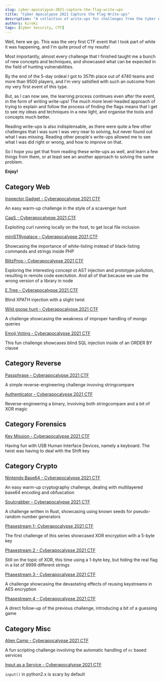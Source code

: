 ```yaml
---
slug: cyber-apocalypse-2021-capture-the-flag-write-ups
title: "Cyber Apocalypse 2021 Capture the Flag Write-ups"
description: "A collection of write-ups for challenges from the Cyber Apocalypse 2021 CTF finished by Kiril Blagoev."
authors: kiroki
tags: [Cyber Security, CTF]
---
```


Well, here we go. This was the very first CTF event that I took part of while it was happening, and I'm quite proud of my results!

Most importantly, almost every challenge that I finished taught me a bunch of new concepts and techniques, and showcased what can be expected in the field of hunting vulnerabilities.

By the end of the 5-day ordeal I got to 357th place out of 4740 teams and more than 9500 players, and I'm very satisfied with such an outcome from my very first event of this type.

But, as I can now see, the learning process continues even after the event, in the form of writing write-ups! The much more level-headed approach of trying to explain and follow the process of finding the flags means that I get to see my ideas and techniques in a new light, and organise the tools and concepts much better.

Reading write-ups is also indisplensable, as there were quite a few other challenges that I was sure I was very near to solving, but never found out what I was missing. Reading other people's write-ups allowed me to see what I was did right or wrong, and how to improve on that.

So I hope you get that from reading these write-ups as well, and learn a few things from them, or at least see an another approach to solving the same problem.

**Enjoy!**

## Category Web

[Inspector Gadget - Cyberapocalypse 2021 CTF](/blog/inspector-gadget-cyberapocalypse-2021-ctf/)

An easy warm-up challenge in the style of a scavenger hunt

[CaaS - Cyberapocalypse 2021 CTF](/blog/caas-cyberapocalypse-2021-ctf/)

Exploiting curl running locally on the host, to get local file inclusion

[miniSTRypalace - Cyberapocalypse 2021 CTF](/blog/ministrypalace-cyberapocalypse-2021-ctf/)

Showcasing the importance of white-listing instead of black-listing commands and strings inside PHP

[BlitzProp - Cyberapocalypse 2021 CTF](/blog/blitzprop-cyberapocalypse-2021-ctf/)

Exploring the interesting concept ot AST injection and prototype pollution, resulting in remote code exectution. And all of that because we use the wrong version of a library in node

[E.Tree - Cyberapocalypse 2021 CTF](/blog/e-tree-cyberapocalypse-2021-ctf/)

Blind XPATH injection with a slight twist

[Wild goose hunt - Cyberapocalypse 2021 CTF](/blog/wild-goose-hunt-cyberapocalypse-2021-ctf/)

A challenge showcasing the weakness of improper handling of mongo queries

[Emoji Voting - Cyberapocalypse 2021 CTF](/blog/emoji-voting-cyberapocalypse-2021-ctf/)

This fun challenge showcases blind SQL injection inside of an ORDER BY clause

## Category Reverse

[Passphrase - Cyberapocalypse 2021 CTF](/blog/passphrase-cyberapocalypse-2021-ctf/)

A simple reverse-engineering challenge invoving stringcompare

[Authenticator - Cyberapocalypse 2021 CTF](/blog/authenticator-cyberapocalypse-2021-ctf/)

Reverse-engineering a binary, involving both stringcompare and a bit of XOR magic

## Category Forensics

[Key Mission - Cyberapocalypse 2021 CTF](/blog/key-mission-cyberapocalypse-2021-ctf/)

Having fun with USB Human Interface Devices, namely a keyboard. The twist was having to deal with the Shift key

## Category Crypto

[Nintendo Base64 - Cyberapocalypse 2021 CTF](/blog/nintendo-base64-cyberapocalypse-2021-ctf/)

An easy warm-up cryptography challenge, dealing with multilayered base64 encoding and obfuscation

[Soulcrabber - Cyberapocalypse 2021 CTF](/blog/soulcrabber-cyberapocalypse-2021-ctf/)

A challenge written in Rust, showcasing using known seeds for pseudo-random number generators

[Phasestream 1- Cyberapocalypse 2021 CTF](/blog/phasestream-1-cyberapocalypse-2021-ctf/)

The first challenge of this series showcased XOR encryption with a 5-byte key

[Phasestream 2 - Cyberapocalypse 2021 CTF](/blog/phasestream-2-cyberapocalypse-2021-ctf/)

Still on the topic of XOR, this time using a 1-byte key, but hiding the real flag in a list of 9999 different strings

[Phasestream 3 - Cyberapocalypse 2021 CTF](/blog/phasestream-3-cyberapocalypse-2021-ctf/)

A challenge showcasing the devastating effects of reusing keystreams in AES encryption

[Phasestream 4 - Cyberapocalypse 2021 CTF](/blog/phasestream-4-cyberapocalypse-2021-ctf/)

A direct follow-up of the previous challenge, introducing a bit of a guessing game

## Category Misc

[Alien Camp - Cyberapocalypse 2021 CTF](/blog/alien-camp-cyberapocalypse-2021-ctf/)

A fun scripting challenge involving the automatic handling of `nc` based services

[Input as a Service - Cyberapocalypse 2021 CTF](/blog/input-as-a-service-cyberapocalypse-2021-ctf/)

`input()` in python2.x is scary by default
